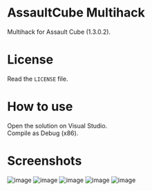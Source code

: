 # AssaultCube Multihack
Multihack for Assault Cube (1.3.0.2).  

# License
Read the `LICENSE` file.

# How to use
Open the solution on Visual Studio.  
Compile as Debug (x86).  

# Screenshots
![image](https://github.com/user-attachments/assets/81a77b00-1ba3-4879-8f18-ff66dd9b0641)
![image](https://github.com/user-attachments/assets/2740581f-bc79-4b7f-99d6-6024609c1e03)
![image](https://github.com/user-attachments/assets/14bf69e3-eef3-4c59-aab7-16a392899bb6)
![image](https://github.com/user-attachments/assets/efe00edb-8118-4208-8de7-d4d53fd4a559)
![image](https://github.com/user-attachments/assets/813b4546-a179-49e1-ad2b-b39b0531e780)
